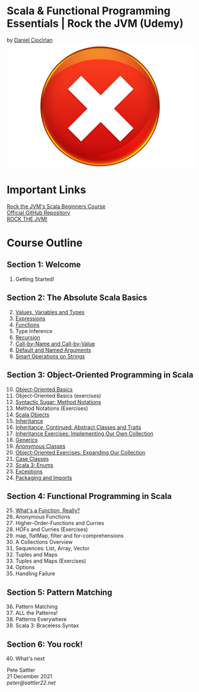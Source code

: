 # Scala &amp; Functional Programming Essentials | Rock the JVM (Udemy)
by [Daniel Ciocîrlan](https://www.udemy.com/user/daniel-ciocirlan/)
![Udemy Certificate](/images/certificate.jpg)

# Important Links

[Rock the JVM's Scala Beginners Course](https://www.udemy.com/course/rock-the-jvm-scala-for-beginners/)  
[Official GitHub Repository](https://github.com/rockthejvm/udemy-scala-beginners)  
[ROCK THE JVM!](https://rockthejvm.com)  

# Course Outline

## Section 1: Welcome

1. Getting Started!

## Section 2: The Absolute Scala Basics

2. [Values, Variables and Types](/src/main/scala/net/sattler22/lectures/part1basics/ValuesVariablesTypes.scala)
3. [Expressions](/src/main/scala/net/sattler22/lectures/part1basics/Expressions.scala)
4. [Functions](/src/main/scala/net/sattler22/lectures/part1basics/Functions.scala)
5. Type Inference
6. [Recursion](/src/main/scala/net/sattler22/lectures/part1basics/Recursion.scala)
7. [Call-by-Name and Call-by-Value](/src/main/scala/net/sattler22/lectures/part1basics/CBNvsCBV.scala)
8. [Default and Named Arguments](/src/main/scala/net/sattler22/lectures/part1basics/DefaultArgs.scala)
9. [Smart Operations on Strings](/src/main/scala/net/sattler22/lectures/part1basics/StringOps.scala)

## Section 3: Object-Oriented Programming in Scala

10. [Object-Oriented Basics](/src/main/scala/net/sattler22/lectures/part2oop/OOBasics.scala)
11. Object-Oriented Basics (exercises)
12. [Syntactic Sugar: Method Notations](/src/main/scala/net/sattler22/lectures/part2oop/MethodNotations.scala)
13. Method Notations (Exercises)
14. [Scala Objects](/src/main/scala/net/sattler22/lectures/part2oop/Objects.scala)
15. [Inheritance](/src/main/scala/net/sattler22/lectures/part2oop/Inheritance.scala)
16. [Inheritance, Continued: Abstract Classes and Traits](/src/main/scala/net/sattler22/lectures/part2oop/AbstractDataTypes.scala)
17. [Inheritance Exercises: Implementing Our Own Collection](/src/main/scala/net/sattler22/exercises/MyList.scala)
18. [Generics](/src/main/scala/net/sattler22/lectures/part2oop/Generics.scala)
19. [Anonymous Classes](/src/main/scala/net/sattler22/lectures/part2oop/AnonymousClasses.scala)
20. [Object-Oriented Exercises: Expanding Our Collection](/src/main/scala/net/sattler22/exercises/MyList.scala)
21. [Case Classes](/src/main/scala/net/sattler22/lectures/part2oop/CaseClasses.scala)
22. [Scala 3: Enums](/src/main/scala/net/sattler22/lectures/part2oop/Enums.scala)
23. [Exceptions](/src/main/scala/net/sattler22/lectures/part2oop/Exceptions.scala)
24. [Packaging and Imports](/src/main/scala/net/sattler22/lectures/part2oop/PackagingAndImports.scala)

## Section 4: Functional Programming in Scala

25. [What's a Function, Really?](/src/main/scala/net/sattler22/lectures/part3fp/WhatsAFunction.scala)
26. Anonymous Functions
27. Higher-Order-Functions and Curries
28. HOFs and Curries (Exercises)
29. map, flatMap, filter and for-comprehensions
30. A Collections Overview
31. Sequences: List, Array, Vector
32. Tuples and Maps
33. Tuples and Maps (Exercises)
34. Options
35. Handling Failure

## Section 5: Pattern Matching

36. Pattern Matching
37. ALL the Patterns!
38. Patterns Everywhere
39. Scala 3: Braceless Syntax

## Section 6: You rock!
40. What's next

Pete Sattler  
21 December 2021  
_peter@sattler22.net_
